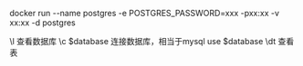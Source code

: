 docker run --name postgres -e POSTGRES_PASSWORD=xxx -pxx:xx -v xx:xx -d postgres

\l 查看数据库
\c $database 连接数据库，相当于mysql use $database
\dt 查看表
